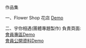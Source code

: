 作品集



一、Flower Shop 花店
<a href="https://ChangStacy.github.io/FlowerShop/Home.html"  target="_blank">Demo</a>





二、宇你相遇(團體專題製作)
負責頁面:
<br>
 <a href="https://ChangStacy.github.io/spacemeet/personalFile.html"  target="_blank">會員專區Demo</a>
<br>
 <a href="https://ChangStacy.github.io/spacemeet/publicprofile.html"  target="_blank">會員公開資料Demo</a>

  
